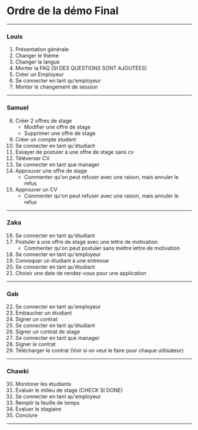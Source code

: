 # Ordre de la démo Final

---
### Louis
1. Présentation générale
2. Changer le thème
3. Changer la langue
4. Monter la FAQ (SI DES QUESTIONS SONT AJOUTÉES)
5. Créer un Employeur 
6. Se connecter en tant qu'employeur
7. Monter le changement de session 
---
### Samuel
8. Créer 2 offres de stage
	- Modifier une offre de stage
	- Supprimer une offre de stage
9. Créer un compte student
10. Se connecter en tant qu'étudiant
11. Essayer de postuler à une offre de stage sans cv
12. Téléverser CV
13. Se connecter en tant que manager
14. Approuver une offre de stage 
	- Commenter qu'on peut refuser avec une raison, mais annuler le refus
15. Approuver un CV
	- Commenter qu'on peut refuser avec une raison, mais annuler le refus
---
### Zaka
16. Se connecter en tant qu'étudiant
17. Postuler à une offre de stage avec une lettre de motivation
	* Commenter qu'on peut postuler sans mettre lettre de motivation
18. Se connecter en tant qu'employeur
19. Convoquer un étudiant à une entrevue
20. Se connecter en tant qu'étudiant
21. Choisir une date de rendez-vous pour une application
---
### Gab
22. Se connecter en tant qu'employeur
23. Embaucher un étudiant
24. Signer un contrat
25. Se connecter en tant qu'étudiant
26. Signer un contrat de stage
27. Se connecter en tant que manager
28. Signer le contrat
29. Télécharger le contrat (Voir si on veut le faire pour chaque utilisateur)
---
### Chawki
30. Monitorer les étudiants
31. Évaluer le milieu de stage (CHECK SI DONE)
32. Se connecter en tant qu'employeur
33. Remplir la feuille de temps
34. Évaluer le stagiaire
35. Conclure
---